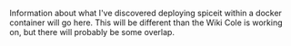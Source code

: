 Information about what I've discovered deploying spiceit within a docker
container will go here.  This will be different than the Wiki Cole is working
on, but there will probably be some overlap.